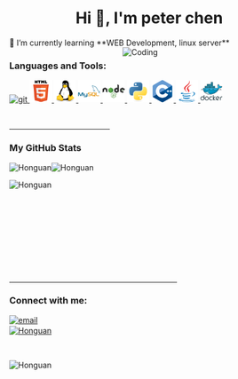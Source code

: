 <h1 align="center">Hi 👋, I'm peter chen</h1> 🌱 I’m currently learning **WEB Development,  linux server** <img align="right" alt="Coding" width="300" src="https://i.pinimg.com/originals/81/17/8b/81178b47a8598f0c81c4799f2cdd4057.gif">
<br>
<h3 align="left">Languages and Tools:</h3>
<p align="left">

  <a href="https://git-scm.com/" target="_blank" rel="noreferrer">
    <img src="https://www.vectorlogo.zone/logos/git-scm/git-scm-icon.svg" alt="git" width="40" height="40" />
  </a>
  <a href="https://www.w3.org/html/" target="_blank" rel="noreferrer">
    <img src="https://raw.githubusercontent.com/devicons/devicon/master/icons/html5/html5-original-wordmark.svg" alt="html5" width="40" height="40" />
  </a>
  <a href="https://www.linux.org/" target="_blank" rel="noreferrer">
    <img src="https://raw.githubusercontent.com/devicons/devicon/master/icons/linux/linux-original.svg" alt="linux" width="40" height="40" />
  </a>
  <a href="https://www.mysql.com/" target="_blank" rel="noreferrer">
    <img src="https://raw.githubusercontent.com/devicons/devicon/master/icons/mysql/mysql-original-wordmark.svg" alt="mysql" width="40" height="40" />
  </a>
  <a href="https://nodejs.org" target="_blank" rel="noreferrer">
    <img src="https://raw.githubusercontent.com/devicons/devicon/master/icons/nodejs/nodejs-original-wordmark.svg" alt="nodejs" width="40" height="40" />
  </a>
  <a href="https://www.python.org" target="_blank" rel="noreferrer">
    <img src="https://raw.githubusercontent.com/devicons/devicon/master/icons/python/python-original.svg" alt="python" width="40" height="40" />
  </a>
  <a href="https://www.cplusplus.com/" target="_blank" rel="noreferrer">
    <img src="https://raw.githubusercontent.com/devicons/devicon/master/icons/cplusplus/cplusplus-original.svg" alt="cplusplus" width="40" height="40" />
  </a>
  <a href="https://www.java.com/" target="_blank" rel="noreferrer">
    <img src="https://raw.githubusercontent.com/devicons/devicon/master/icons/java/java-original.svg" alt="java" width="40" height="40" />
  </a>
  <a href="https://www.docker.com/" target="_blank" rel="noreferrer">
    <img src="https://raw.githubusercontent.com/devicons/devicon/master/icons/docker/docker-original-wordmark.svg" alt="docker" width="40" height="40" />
  </a>
   
</p>
<br>
<hr width="36%">
<h3>My GitHub Stats</h3>
<p>
  <img align="left" src="https://github-readme-stats.vercel.app/api/top-langs?username=Honguan&show_icons=true&theme=dark&locale=en&layout=compact" alt="Honguan" />
</p>

<p>&nbsp; <img align="left" src="https://github-readme-stats.vercel.app/api?username=Honguan&show_icons=true&theme=dark&locale=en" alt="Honguan" />
</p>


<p>
  <img align="left" src="https://github-readme-streak-stats.herokuapp.com/?user=Honguan&theme=dark" alt="Honguan" />
</p>
<br>
<br>
<br>
<br>
<br>
<br>
<br>
<br>
<br>
<br>
<hr width="60%">
<h3 align="left">Connect with me:</h3>
<p align="left">
  <a href="mailto:666ddxx@gmail.com" target="_blank" rel="noreferrer">
  <img src="https://cdn.icon-icons.com/icons2/2631/PNG/512/gmail_new_logo_icon_159149.png" alt="email" height="40" width="40" /></a>
  
<br>
  <a href="https://t.me/r_ghalibie" target="blank">
    <img align="center" src="https://upload.wikimedia.org/wikipedia/commons/thumb/8/82/Telegram_logo.svg/640px-Telegram_logo.svg.png" alt="Honguan" height="40" width="40" />
  </a> 
  
</p>
<br>
<p align="left">
  <img src="https://t.me/chendxpi?username=Honguan&label=Profile%20views&color=0e75b6&style=flat" alt="Honguan" />
</p>

